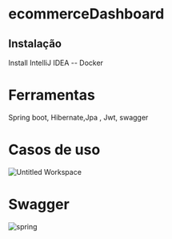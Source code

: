 # ecommerceDashboard

## Instalação
Install IntelliJ IDEA --
Docker

# Ferramentas 
Spring boot, Hibernate,Jpa 
, Jwt, swagger

# Casos de uso
![Untitled Workspace](https://user-images.githubusercontent.com/84036932/199880269-02f59737-b46c-4a62-bf13-8a48ffd3c8e9.png)


# Swagger

![spring](https://user-images.githubusercontent.com/84036932/199614168-b9c98ced-4e35-4189-99cf-8197eb89c92b.png)


